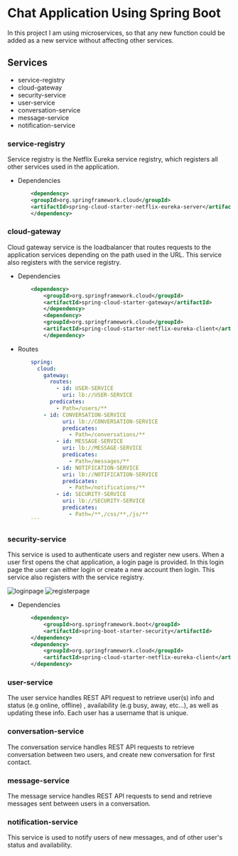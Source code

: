 # Chat Application Using Spring Boot
In this project I am using microservices, so that any new function could be added as a new service without affecting other services.

## Services
  * service-registry
  * cloud-gateway
  * security-service
  * user-service
  * conversation-service
  * message-service
  * notification-service
  
### service-registry
  Service registry is the Netflix Eureka service registry, which registers all other services used in the application.

 * Dependencies
	```xml
	    <dependency>
		<groupId>org.springframework.cloud</groupId>
		<artifactId>spring-cloud-starter-netflix-eureka-server</artifactId>
	    </dependency>
	```

### cloud-gateway
  Cloud gateway service is the loadbalancer that routes requests to the application services depending on the path used in the URL. This service also registers with the service registry.

  * Dependencies
	```xml
		<dependency>
			<groupId>org.springframework.cloud</groupId>
			<artifactId>spring-cloud-starter-gateway</artifactId>
	    	</dependency>
	    	<dependency>
			<groupId>org.springframework.cloud</groupId>
			<artifactId>spring-cloud-starter-netflix-eureka-client</artifactId>
	    	</dependency>
	```

  * Routes
  	```yaml
		spring:
		  cloud:
		    gateway:
		      routes:
		        - id: USER-SERVICE
		          uri: lb://USER-SERVICE
			  predicates:
			    - Path=/users/**
			- id: CONVERSATION-SERVICE
		      	  uri: lb://CONVERSATION-SERVICE
		      	  predicates:
		            - Path=/conversations/**
		    	- id: MESSAGE-SERVICE
		      	  uri: lb://MESSAGE-SERVICE
		      	  predicates:
		            - Path=/messages/**
		    	- id: NOTIFICATION-SERVICE
		      	  uri: lb://NOTIFICATION-SERVICE
		      	  predicates:
		            - Path=/notifications/**
		    	- id: SECURITY-SERVICE
		      	  uri: lb://SECURITY-SERVICE
		      	  predicates:
		            - Path=/**,/css/**,/js/**
        ```

### security-service
  This service is used to authenticate users and register new users. When a user first opens the chat application, a login page is provided. In this login page the user can either login or create a new account then login. This service also registers with the service registry.
  
![loginpage](https://user-images.githubusercontent.com/47879637/110915035-68ed6c80-82d4-11eb-8f91-c8230cf700f8.PNG)
![registerpage](https://user-images.githubusercontent.com/47879637/110915684-3001c780-82d5-11eb-9fe8-319b4d0197f4.PNG)
  
  * Dependencies
	```xml
		<dependency>
			<groupId>org.springframework.boot</groupId>
			<artifactId>spring-boot-starter-security</artifactId>
		</dependency>
		<dependency>
			<groupId>org.springframework.cloud</groupId>
			<artifactId>spring-cloud-starter-netflix-eureka-client</artifactId>
		</dependency>
	```
	
### user-service
  The user service handles REST API request to retrieve user(s) info and status (e.g online, offline) , availability (e.g busy, away, etc...), as well as updating these info. Each user has a username that is unique.

### conversation-service
  The conversation service handles REST API requests to retrieve conversation between two users, and create new conversation for first contact.
  
### message-service
  The message service handles REST API requests to send and retrieve messages sent between users in a conversation.
  
### notification-service
  This service is used to notify users of new messages, and of other user's status and availability.

	
